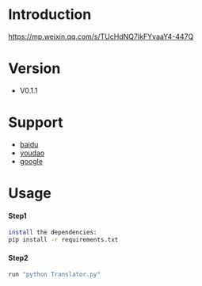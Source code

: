 # Introduction
https://mp.weixin.qq.com/s/TUcHdNQ7IkFYvaaY4-447Q

# Version
- V0.1.1

# Support
- [baidu](https://fanyi.baidu.com/)
- [youdao](http://fanyi.youdao.com/)
- [google](https://translate.google.cn/)

# Usage
#### Step1
```sh
install the dependencies:
pip install -r requirements.txt
```
#### Step2
```sh
run "python Translator.py"
```